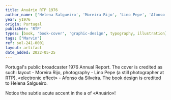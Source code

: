 ```yaml
---
title: Anuário RTP 1976
author_name: ['Helena Salgueiro', 'Moreira Rijo', 'Lino Pepe', 'Afonso da Silveira']
year: y1976
origin: Portugal
publisher: 'RTP'
types: [book, 'book-cover', 'graphic-design', typography, illustration]
tags: ["Marvin"]
ref: sol-241-0001
layout: artifact
date_added: 2022-05-25
---
```

Portugal's public broadcaster 1976 Annual Report. The cover is credited as such: layout -  Moreira Rijo, photography - Lino Pepe (a still photographer at RTP), «electronic effect» - Afonso da Silveira. The book design is credited to Helena Salgueiro.

Notice the subtle acute accent in the a of «Anuário»!
